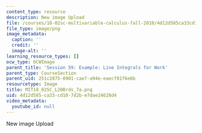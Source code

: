 ```yaml
---
content_type: resource
description: New image Upload
file: /courses/18-02sc-multivariable-calculus-fall-2010/4d12d585ca33cd107d2be7dae24628d4_MIT18_02SC_L20Brds_7a.png
file_type: image/png
image_metadata:
  caption: ''
  credit: ''
  image-alt: ''
learning_resource_types: []
ocw_type: OCWImage
parent_title: 'Session 59: Example: Line Integrals for Work'
parent_type: CourseSection
parent_uid: 251c2875-0901-cae7-a94e-eaecf01f6e6b
resourcetype: Image
title: MIT18_02SC_L20Brds_7a.png
uid: 4d12d585-ca33-cd10-7d2b-e7dae24628d4
video_metadata:
  youtube_id: null
---
```

New image Upload

